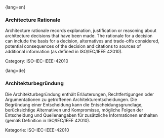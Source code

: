 {lang=en}
### Architecture Rationale

Architecture rationale records explanation, justification or reasoning about architecture decisions that have been made. The rationale for a decision can include the basis for a decision, alternatives and trade-offs considered, potential consequences of the decision and citations to sources of additional information (as defined in ISO/IEC/IEEE 42010).

Category: ISO-IEC-IEEE-42010




{lang=de}
### Architekturbegründung

Die Architekturbegründung enthält Erläuterungen, Rechtfertigungen oder
Argumentationen zu getroffenen Architekturentscheidungen. Die
Begründung einer Entscheidung kann die Entscheidungsgrundlage,
berücksichtige Alternativen und Kompromisse, mögliche Folgen der
Entscheidung und Quellenangaben für zusätzliche Informationen
enthalten (gemäß Definition in ISO/IEC/IEEE 42010).

Kategorie: ISO-IEC-IEEE-42010
